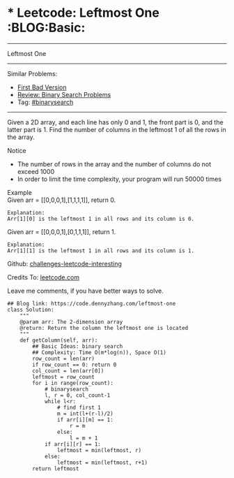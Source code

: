 # \* Leetcode: Leftmost One     :BLOG:Basic:


---

Leftmost One  

---

Similar Problems:  
-   [First Bad Version](https://code.dennyzhang.com/first-bad-version)
-   [Review: Binary Search Problems](https://code.dennyzhang.com/review-binarysearch)
-   Tag: [#binarysearch](https://code.dennyzhang.com/tag/binarysearch)

---

Given a 2D array, and each line has only 0 and 1, the front part is 0, and the latter part is 1. Find the number of columns in the leftmost 1 of all the rows in the array.  

Notice  
-   The number of rows in the array and the number of columns do not exceed 1000
-   In order to limit the time complexity, your program will run 50000 times

Example  
Given arr = [[0,0,0,1],[1,1,1,1]], return 0.  

    Explanation:
    Arr[1][0] is the leftmost 1 in all rows and its column is 0.

Given arr = [[0,0,0,1],[0,1,1,1]], return 1.  

    Explanation:
    Arr[1][1] is the leftmost 1 in all rows and its column is 1.

Github: [challenges-leetcode-interesting](https://github.com/DennyZhang/challenges-leetcode-interesting/tree/master/leftmost-one)  

Credits To: [leetcode.com](https://leetcode.com/problems/leftmost-one/description/)  

Leave me comments, if you have better ways to solve.  

    ## Blog link: https://code.dennyzhang.com/leftmost-one
    class Solution:
        """
        @param arr: The 2-dimension array
        @return: Return the column the leftmost one is located
        """
        def getColumn(self, arr):
            ## Basic Ideas: binary search
            ## Complexity: Time O(m*log(n)), Space O(1)
            row_count = len(arr)
            if row_count == 0: return 0
            col_count = len(arr[0])
            leftmost = row_count
            for i in range(row_count):
                # binarysearch
                l, r = 0, col_count-1
                while l<r:
                    # find first 1
                    m = int(l+(r-l)/2)
                    if arr[i][m] == 1:
                        r = m
                    else:
                        l = m + 1
                if arr[i][r] == 1:
                    leftmost = min(leftmost, r)
                else:
                    leftmost = min(leftmost, r+1)
            return leftmost